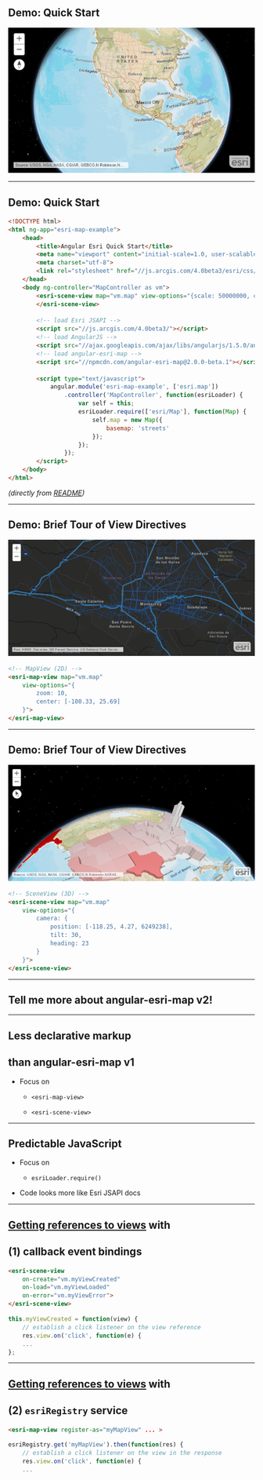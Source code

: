 ## Demo: Quick Start

[![quickstart_v2](img/quickstart_v2.png)](https://github.com/Esri/angular-esri-map/blob/master/README.md#quick-start)

---

## Demo: Quick Start

```html
<!DOCTYPE html>
<html ng-app="esri-map-example">
    <head>
        <title>Angular Esri Quick Start</title>
        <meta name="viewport" content="initial-scale=1.0, user-scalable=no">
        <meta charset="utf-8">
        <link rel="stylesheet" href="//js.arcgis.com/4.0beta3/esri/css/main.css">
    </head>
    <body ng-controller="MapController as vm">
        <esri-scene-view map="vm.map" view-options="{scale: 50000000, center: [-101.17, 21.78]}">
        </esri-scene-view>

        <!-- load Esri JSAPI -->
        <script src="//js.arcgis.com/4.0beta3/"></script>
        <!-- load AngularJS -->
        <script src="//ajax.googleapis.com/ajax/libs/angularjs/1.5.0/angular.js"></script>
        <!-- load angular-esri-map -->
        <script src="//npmcdn.com/angular-esri-map@2.0.0-beta.1"></script>

        <script type="text/javascript">
            angular.module('esri-map-example', ['esri.map'])
                .controller('MapController', function(esriLoader) {
                    var self = this;
                    esriLoader.require(['esri/Map'], function(Map) {
                        self.map = new Map({
                            basemap: 'streets'
                        });
                    });
                });
        </script>
    </body>
</html>
```

_(directly from [README](https://github.com/Esri/angular-esri-map/blob/master/README.md#quick-start))_

---

## Demo: Brief Tour of View Directives

[![mapview_vector-tiles](img/mapview_vector-tiles.png)](http://esri.github.io/angular-esri-map/#/examples/vector-tiles)

```html
<!-- MapView (2D) -->
<esri-map-view map="vm.map" 
    view-options="{
        zoom: 10,
        center: [-100.33, 25.69]
    }">
</esri-map-view>
```

---

## Demo: Brief Tour of View Directives

[![sceneview_extrude-polygon](img/sceneview_extrude-polygon.png)](http://esri.github.io/angular-esri-map/#/examples/extrude-polygon)

```html
<!-- SceneView (3D) -->
<esri-scene-view map="vm.map" 
    view-options="{
        camera: {
            position: [-118.25, 4.27, 6249238],
            tilt: 30,
            heading: 23
        }
    }">
</esri-scene-view>
```

---

## Tell me more about **angular-esri-map v2**!

---

## Less declarative markup
## than **angular-esri-map v1**

- Focus on

  - `<esri-map-view>`

  - `<esri-scene-view>`

---

## Predictable JavaScript

- Focus on

  - `esriLoader.require()`

- Code looks more like Esri JSAPI docs

---

## [Getting references to views](http://esri.github.io/angular-esri-map/#/patterns/references-to-views) with
  
## (1) callback event bindings

```html
<esri-scene-view 
    on-create="vm.myViewCreated"
    on-load="vm.myViewLoaded"
    on-error="vm.myViewError">
</esri-scene-view>
```
```javascript
this.myViewCreated = function(view) {
    // establish a click listener on the view reference
    res.view.on('click', function(e) {
    ...
};
```

---

## [Getting references to views](http://esri.github.io/angular-esri-map/#/patterns/references-to-views) with
  
## (2) `esriRegistry` service
```html
<esri-map-view register-as="myMapView" ... >
```
```javascript
esriRegistry.get('myMapView').then(function(res) {
    // establish a click listener on the view in the response
    res.view.on('click', function(e) {
    ...
```
